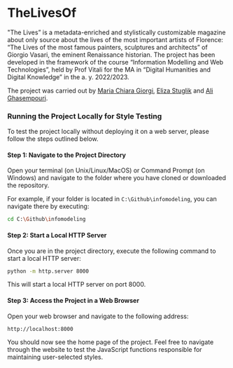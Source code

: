 # TheLivesOf


"The Lives” is a metadata-enriched and stylistically customizable magazine about only source about the lives of the most important artists of Florence: “The Lives of the most famous painters, sculptures and architects” of Giorgio Vasari, the eminent Renaissance historian. The project has been developed in the framework of the course “Information Modelling and Web Technologies”, held by Prof Vitali for the MA in “Digital Humanities and Digital Knowledge” in the a. y. 2022/2023. <br>

 The project was carried out by  <a href="https://github.com/giorgimariachiara">Maria Chiara Giorgi</a>, <a href="https://github.com/elizastuglik">Eliza Stuglik</a> and <a href="https://github.com/ghasempouri1984">Ali Ghasempouri</a>. 


### Running the Project Locally for Style Testing

To test the project locally without deploying it on a web server, please follow the steps outlined below.

#### Step 1: Navigate to the Project Directory

Open your terminal (on Unix/Linux/MacOS) or Command Prompt (on Windows) and navigate to the folder where you have cloned or downloaded the repository.

For example, if your folder is located in `C:\Github\infomodeling`, you can navigate there by executing:
```bash
cd C:\Github\infomodeling
```

#### Step 2: Start a Local HTTP Server

Once you are in the project directory, execute the following command to start a local HTTP server:
```bash
python -m http.server 8000
```

This will start a local HTTP server on port 8000.

#### Step 3: Access the Project in a Web Browser

Open your web browser and navigate to the following address:
```
http://localhost:8000
```

You should now see the home page of the project. Feel free to navigate through the website to test the JavaScript functions responsible for maintaining user-selected styles.
